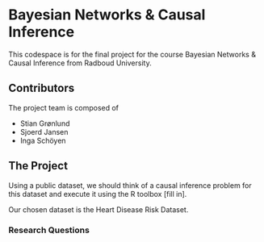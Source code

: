 # Bayesian Networks & Causal Inference

This codespace is for the final project for the course Bayesian Networks & Causal Inference from Radboud University.

## Contributors

The project team is composed of 

* Stian Grønlund
* Sjoerd Jansen
* Inga Schöyen

## The Project

Using a public dataset, we should think of a causal inference problem for this dataset and execute it using the R toolbox [fill in].

Our chosen dataset is the Heart Disease Risk Dataset.

### Research Questions

